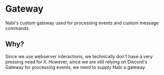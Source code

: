 # Gateway
Nabi's custom gateway used for processing events and custom message commands.

## Why?
Since we use webserver interactions, we technically don't have a very pressing need for it. However, since we 
are still relying on Discord's Gateway for processing events, we need to supply Nabi a gateway.